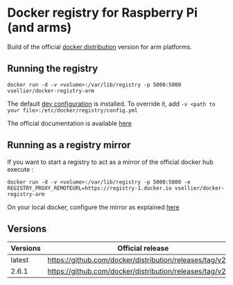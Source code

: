 # Docker registry for Raspberry Pi (and arms)

Build of the official [docker distribution](https://github.com/docker/distribution) version for arm platforms.

## Running the registry
```
docker run -d -v <volume>:/var/lib/registry -p 5000:5000 vsellier/docker-registry-arm
```

The default [dev configuration](https://github.com/docker/distribution/blob/master/cmd/registry/config-dev.yml) is installed.
To override it, add ``-v <path to your file>:/etc/docker/registry/config.yml``

The official documentation is available [here](https://docs.docker.com/registry/)


## Running as a registry mirror

If you want to start a registry to act as a mirror of the official docker hub execute :
```
docker run -d -v <volume>:/var/lib/registry -p 5000:5000 -e REGISTRY_PROXY_REMOTEURL=https://registry-1.docker.io vsellier/docker-registry-arm
```

On your local docker, configure the mirror as explained [here](https://docs.docker.com/registry/recipes/mirror/)

## Versions

| Versions | Official release |
|----------|------------------|
| latest   | https://github.com/docker/distribution/releases/tag/v2.6.1 |
| 2.6.1    | https://github.com/docker/distribution/releases/tag/v2.6.1 |


